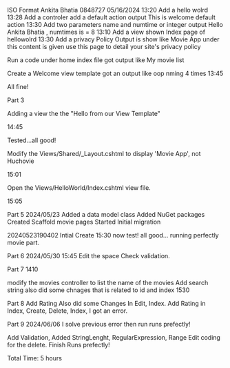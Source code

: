 ﻿ISO Format
Ankita Bhatia 
0848727
05/16/2024
13:20
Add a hello wolrd
13:28
Add a controler 
add a default action 
output This is welcome default action
13:30
Add two parameters 
name and numtime or integer
output
Hello Ankita Bhatia , numtimes is = 8
13:10
Add a view
shown Index page of hellowolrd
13:30
Add a privacy Policy
Output is show like Movie App
under this content is given use this page to detail your site's privacy policy

Run a code under home index file
got output like My movie list

Create a Welcome view template
got an output like oop nming 4 times
13:45

All fine!


Part 3

Adding a view the the "Hello from our View Template"

14:45

Tested...all good!

Modify the Views/Shared/_Layout.cshtml to display 'Movie App', not Huchovie

15:01

Open the Views/HelloWorld/Index.cshtml view file.

15:05

Part 5
2024/05/23
Added a data model class
Added NuGet packages
Created Scaffold movie pages
Started Initial migration

20240523190402 Intial Create 
15:30
now test!
all good... running perfectly movie part. 

Part 6
2024/05/30
15:45
Edit the space 
Check validation.

Part 7
1410

modify the movies controller to list the name of the movies
Add search string 
also did some chnages that is related to id and index
1530

Part 8 
Add Rating
Also did some Changes In Edit, Index.
Add Rating in Index, Create, Delete, Index, 
I got an error. 

Part 9 
2024/06/06
I solve previous error then run 
runs prefectly!

Add Validation, 
Added StringLenght, RegularExpression, Range
 Edit coding for the delete.
 Finish 
 Runs prefectly!

 Total Time: 5 hours

